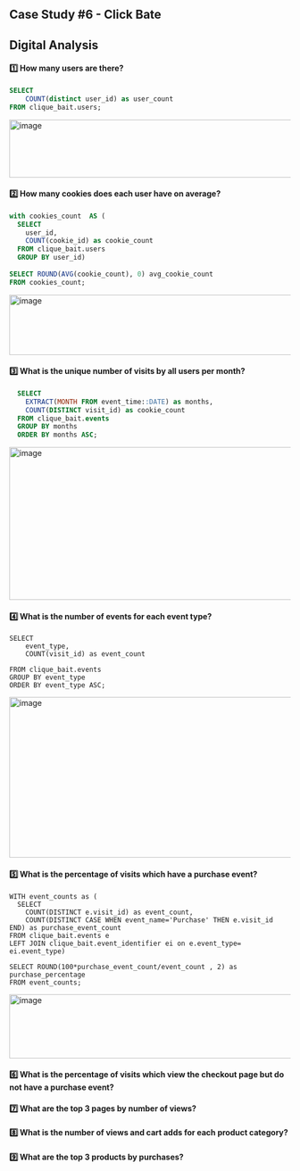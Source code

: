 ## Case Study #6 - Click Bate

## Digital Analysis


#### 1️⃣ How many users are there?
```sql
SELECT 
	COUNT(distinct user_id) as user_count	
FROM clique_bait.users;
```
<img width="619" height="104" alt="image" src="https://github.com/user-attachments/assets/a247db90-6c89-49be-a5b9-b7906d4efd52" />


#### 2️⃣ How many cookies does each user have on average?
```sql
with cookies_count  AS (
  SELECT 
	user_id,
    COUNT(cookie_id) as cookie_count
  FROM clique_bait.users
  GROUP BY user_id)
 
SELECT ROUND(AVG(cookie_count), 0) avg_cookie_count
FROM cookies_count;
```
<img width="581" height="108" alt="image" src="https://github.com/user-attachments/assets/82e3c2d1-96ae-4f05-af4e-e0d2bd467baf" />


#### 3️⃣ What is the unique number of visits by all users per month?
```sql
  SELECT 
    EXTRACT(MONTH FROM event_time::DATE) as months,
    COUNT(DISTINCT visit_id) as cookie_count
  FROM clique_bait.events 
  GROUP BY months
  ORDER BY months ASC;
```
<img width="1184" height="274" alt="image" src="https://github.com/user-attachments/assets/6b310e6c-7c10-474d-a8a9-af04bc533c5d" />


#### 4️⃣ What is the number of events for each event type?
```
SELECT 
	event_type,
    COUNT(visit_id) as event_count

FROM clique_bait.events
GROUP BY event_type
ORDER BY event_type ASC;
```
<img width="1400" height="288" alt="image" src="https://github.com/user-attachments/assets/26612547-1285-4f01-8284-b1742314032c" />

#### 5️⃣ What is the percentage of visits which have a purchase event?
```
WITH event_counts as (
  SELECT 
    COUNT(DISTINCT e.visit_id) as event_count,
    COUNT(DISTINCT CASE WHEN event_name='Purchase' THEN e.visit_id END) as purchase_event_count
FROM clique_bait.events e
LEFT JOIN clique_bait.event_identifier ei on e.event_type= ei.event_type)

SELECT ROUND(100*purchase_event_count/event_count , 2) as purchase_percentage
FROM event_counts;
```

<img width="748" height="115" alt="image" src="https://github.com/user-attachments/assets/dfdc007e-47e8-495f-967b-3e296e82681b" />


#### 6️⃣ What is the percentage of visits which view the checkout page but do not have a purchase event?
#### 7️⃣ What are the top 3 pages by number of views?
#### 8️⃣ What is the number of views and cart adds for each product category?
#### 9️⃣ What are the top 3 products by purchases?
